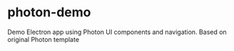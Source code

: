 # photon-demo
Demo Electron app using Photon UI components and navigation. Based on original Photon template
